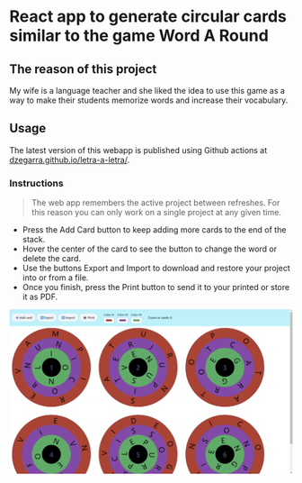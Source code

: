 # React app to generate circular cards similar to the game Word A Round

## The reason of this project
My wife is a language teacher and she liked the idea to use this game as a way to make their students memorize words and increase their vocabulary.

## Usage

The latest version of this webapp is published using Github actions at [dzegarra.github.io/letra-a-letra/](https://dzegarra.github.io/letra-a-letra/).

### Instructions

> The web app remembers the active project between refreshes. For this reason you can only work on a single project at any given time.

- Press the Add Card button to keep adding more cards to the end of the stack.
- Hover the center of the card to see the button to change the word or delete the card.
- Use the buttons Export and Import to download and restore your project into or from a file.
- Once you finish, press the Print button to send it to your printed or store it as PDF.

![Screenshot](./screenshot.png)